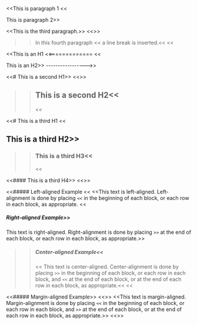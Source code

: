 ﻿<<This is paragraph 1
<<

This is paragraph 2>>
>>

<<This is the third paragraph\.>>
<<>>

>>In this fourth paragraph  <<
>>a line break is inserted\.<<
>><<

<<This is an H1
<<=============
<<

This is an H2>>
----------------->>
>>

<<# This is a second H1>>
<<>>

>>## This is a second H2<<
>><<

<<# This is a third H1
<<

## This is a third H2>>
>>

>>### This is a third H3<<
>><<

<<#### This is a third H4>>
<<>>

<<##### Left\-aligned Example
<<
<<This text is left\-aligned\. Left\-alignment is done by placing `<<` in the beginning of each block, or each row in each block, as appropriate\.
<<

##### Right\-aligned Example>>
>>
This text is right\-aligned\. Right\-alignment is done by placing `>>` at the end of each block, or each row in each block, as appropriate\.>>
>>

>>##### Center\-aligned Example<<
>><<
>>This text is center\-aligned\. Center\-alignment is done by placing `>>` in the beginning of each block, or each row in each block, and `<<` at the end of each block, or at the end of each row in each block, as appropriate\.<<
>><<

<<##### Margin\-aligned Example>>
<<>>
<<This text is margin\-aligned\. Margin\-alignment is done by placing `<<` in the beginning of each block, or each row in each block, and `>>` at the end of each block, or at the end of each row in each block, as appropriate\.>>
<<>>

